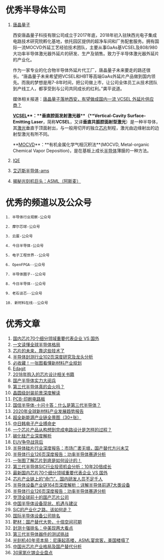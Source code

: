 # 优秀半导体公司

1. [唐晶量子](https://waferchina.com/)

    西安唐晶量子科技有限公司成立于2017年底，2018年初入驻陕西光电子集成电路技术研究院孵化基地，依托园区提供的超净车间和厂务配套服务。拥有国际一流MOCVD外延工艺经验技术团队，主要从事GaAs基VCSEL及808/980大功率半导体激光器外延片的研发、生产及销售。致力于半导体激光器外延片的产业化。

    作为一家专业的化合物半导体外延片代工厂，唐晶量子未来要走的路还很长。“唐晶量子未来希望把VCSEL和HBT等高端GaAs外延片产品做到国内领先。而我的梦想是用7-8年时间，把公司做上市，让公司全体员工从技术团队到产线工人，都享受到与公司共同成长的红利。”龚平说道。

    媒体相关报道：[唐晶量子落地西安，有望做成国内一流 VCSEL 外延片供应商？](http://news.moore.ren/industry/135275.htm)

    **[VCSEL]([https://zh.wikipedia.org/wiki/%E5%9E%82%E7%9B%B4%E8%85%94%E9%9D%A2%E5%B0%84%E5%9E%8B%E9%9B%B7%E5%B0%84%E5%99%A8](https://zh.wikipedia.org/wiki/垂直腔面射型雷射器))**：**垂直腔面发射激光器**（**Vertical-Cavity Surface-Emitting Laser**，简称**VCSEL**，又译**垂直共振腔面射型激光**）是一种半导体，其[激光](https://zh.wikipedia.org/wiki/雷射)垂直于顶面射出，与一般用切开的独立[芯片](https://zh.wikipedia.org/wiki/晶片)制程，激光由边缘射出的边射型激光有所不同。

    **[MOCVD]([https://zh.wikipedia.org/wiki/%E6%9C%89%E6%9C%BA%E9%87%91%E5%B1%9E%E5%8C%96%E5%AD%A6%E6%B0%94%E7%9B%B8%E6%B2%89%E7%A7%AF%E6%B3%95](https://zh.wikipedia.org/wiki/有机金属化学气相沉积法))**：**有机金属化学气相沉积法**(MOCVD, Metal-organic Chemical Vapor Deposition)，是在基板上成长[半导体](https://zh.wikipedia.org/wiki/半導體)薄膜的一种方法。

2. [IQE](https://www.iqep.com/)

3. [艾迈斯半导体-ams](https://ams.com/zh/about-ams)

4. [揭秘光刻机巨头：ASML（阿斯麦）](https://mp.weixin.qq.com/s/ALxjBQTzxZiQB8_FtL4FlQ)

# 优秀的频道以及公众号

    1. 半导体行业观察-公众号
    
    2. 摩尔芯球-公众号
    
    3. 云蛋-公众号
    
    4. 今日半导体-公众号
    
    5. 电子工程世界--公众号
    
    6. OpenFPGA--公众号
    
    7. 半导体圈子--公众号
    
    8. 今日半导体--公众号
    
    9. 老石谈芯--公众号
    
    10. 新材料在线--公众号

# 优秀文章

1. [国内芯片70个细分领域重要代表企业 VS 国外](https://mp.weixin.qq.com/s/Uy79p3WgXrxwaOyP5G7A3w)
2. [一文读懂全球半导体格局](https://mp.weixin.qq.com/s/U9wm4W5skeFdBiIMstxDQA)
3. [芯片的未来，靠这些技术了](https://mp.weixin.qq.com/s/fAc_pW6qN63eq3fLx9zsow)
4. [半导体封测行业102页深度研究及龙头分析](https://mp.weixin.qq.com/s/8R_ShDgPbHj4ykcM91voMw)
5. [必收藏！一张图看懂新材料产业规划](https://mp.weixin.qq.com/s/XX5K3agt99iV1hVQB3b1kA)
6. [Edagit](http://edagit.com/)
7. [2018年购入的芯片设计相关书籍](https://zhuanlan.zhihu.com/p/53738113)
8. [国产半导体实力大阅兵](https://mp.weixin.qq.com/s/eqKVvrizMbonahEBEdWt9A)
9. [第三代半导体真的会火吗？](https://mp.weixin.qq.com/s/LpC2WTbnKnOEsICNmo1y9Q)
10. [晶圆级封装前景深度解读](https://mp.weixin.qq.com/s/Vx7wMhsWYv-ZubT2Dq-rKA)
11. [PCB-印刷电路板](https://www.toutiao.com/i6609498454659957255/?tt_from=weixin&utm_campaign=client_share&wxshare_count=1&timestamp=1602564195&app=news_article&utm_source=weixin&utm_medium=toutiao_android&use_new_style=1&req_id=202010131243150100110482331D894F8A&group_id=6609498454659957255)
12. [国信半导体-十问十答：什么是第三代半导体？](https://vip.jianshiapp.com/articles/3604138)
13. [2020年全球新材料产业发展趋势报告](https://mp.weixin.qq.com/s/JKsF8BIWAZ3WDoWWq25L3g)
14. [超全新能源产业链全景图（30+张）](https://mp.weixin.qq.com/s/Ztcd2hPMN7G_7A3daL9XHw)
15. [中日韩电子产业搏命史](https://mp.weixin.qq.com/s/ehxOzysxwRMpJwVz9Dkkog)
16. [一个芯片产品从构想到完成电路设计是怎样的过程？](https://www.zhihu.com/question/28322269/answer/1498321730?utm_source=wechat_session&utm_medium=social&utm_oi=1164288090926637056&utm_content=group3_Answer&utm_campaign=shareopn)
17. [碳化硅产业深度解析](https://mp.weixin.qq.com/s/Lc0mqhFvoDXDJMan7iZ6AQ)
18. [EUV争夺战背后](https://mp.weixin.qq.com/s/ihdWU46NX6xAVJim09epzg)
19. [半导体硅片行业深度报告：市场广袤无垠，国产替代方兴未艾](https://mp.weixin.qq.com/s/64AxMiFqPuoV3LKjgHL9dA)
20. [半导体行业126页深度报告：功率半导体赛道分析](https://mp.weixin.qq.com/s/UzHl-cSvYDcHPw-jHOrnQw)
21. [一张图了解芯片到底是如何设计的！](https://mp.weixin.qq.com/s/pj5MtbnuoTqnTxtRbrmgSA)
22. [第三代半导体SIC行业投资机会分析：10年20倍成长](https://mp.weixin.qq.com/s/Tjqt0t1O84Rg3p-1D9wTgg)
23. [最新国内芯片70个细分领域重要代表企业 VS 国外](https://mp.weixin.qq.com/s/GwnUpNfwKfmqJnLZUL-1qg)
24. [芯片产业链上的“命门”，国内研发人员不足千人](https://mp.weixin.qq.com/s/smIWMSl355lDW96XsJaOGQ)
25. [半导体设备产业链164页深度解析：详解半导体前道7大类设备](https://mp.weixin.qq.com/s/e6N4ayxEbbPW2F7H51yhAA)
26. [半导体行业126页深度报告：功率半导体赛道分析](https://mp.weixin.qq.com/s/0aCOrx0l6UTjvkk-V93d6Q)
27. [登顶全球前十的国产芯片公司](https://mp.weixin.qq.com/s/hxeCPrZfN-lm4hpLV9niGg)
28. [中国半导体设备现状、机遇与建议](https://mp.weixin.qq.com/s/X3TIKwy0KDspqZ-cCYsHkA)
29. [SiC的产业化之路，该如何走？](https://mp.weixin.qq.com/s/UfMWYfsCD9SMqjkhonZcmQ)
30. [国际半导体设备公司排名](https://mp.weixin.qq.com/s/hDxzhzRLTWfte0-pKG0zGA)
31. [靶材：国产替代大势，十倍空间可期](https://mp.weixin.qq.com/s/GOoTm-JHoBjSWznQ__uEOQ)
32. [封测十强排名：中美现两大看点](https://mp.weixin.qq.com/s/lUjrJhfnpWilcFFlaS3Lsw)
33. [第三代半导体器件的测试挑战](https://mp.weixin.qq.com/s/pV5L0fBLFLd25OOGO_84rg)
34. [光刻机40年资本局：尼康起高楼，ASML宴宾客，美国楼塌了](https://mp.weixin.qq.com/s/nMssxE0pKgxIM4WEMrRJVg)
35. [中国光芯片产业格局及国产替代分析](https://mp.weixin.qq.com/s/ayDVVf80hRE6FPMwtIcbmw)
36. [30家氮化镓企业盘点](https://mp.weixin.qq.com/s/2dYasFYCRVoRsOzl0IE0DA)
